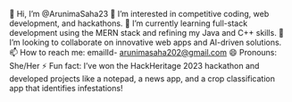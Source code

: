 👋 Hi, I’m @ArunimaSaha23
👀 I’m interested in competitive coding, web development, and hackathons.
🌱 I’m currently learning full-stack development using the MERN stack and refining my Java and C++ skills.
💞️ I’m looking to collaborate on innovative web apps and AI-driven solutions.
📫 How to reach me: emailId- arunimasaha202@gmail.com
😄 Pronouns: She/Her
⚡ Fun fact: I’ve won the HackHeritage 2023 hackathon and developed projects like a notepad, a news app, and a crop classification app that identifies infestations!

<!---
ArunimaSaha23/ArunimaSaha23 is a ✨ special ✨ repository because its `README.md` (this file) appears on your GitHub profile.
You can click the Preview link to take a look at your changes.
--->
